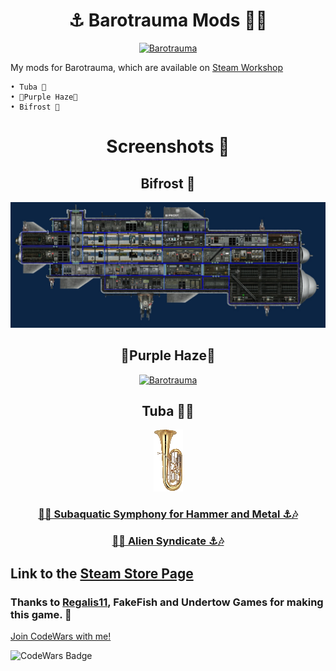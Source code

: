 <div align="center">

# ⚓ Barotrauma Mods 🏴‍☠️

[![Barotrauma](https://img.youtube.com/vi/vCt9KaM2r8I/maxresdefault.jpg)](https://youtu.be/vCt9KaM2r8I)

</div>


My mods for Barotrauma, which are available on [Steam Workshop](https://steamcommunity.com/id/Danielkaas94/myworkshopfiles/?appid=602960)

    • Tuba 🎷
    • 💜Purple Haze💜
    • Bifrost 🌈


<div align="center">

# Screenshots 📱

## Bifrost 🌈

[![Barotrauma](https://github.com/Danielkaas94/BarotraumaMods/blob/main/Mods/Subs/Bifrost/PreviewImage.jpg?raw=true)](https://steamcommunity.com/sharedfiles/filedetails/?id=2749398685)
</div>



<div align="center">

## 💜Purple Haze💜

[![Barotrauma](https://img.youtube.com/vi/1hW-BLRXKOY/maxresdefault.jpg)](https://steamcommunity.com/sharedfiles/filedetails/?id=2728563776)
</div>




<div align="center">

## Tuba 🎵🎶

[![Barotrauma](https://github.com/Danielkaas94/BarotraumaMods/blob/main/Mods/Tuba/Tuba.png?raw=true)](https://steamcommunity.com/sharedfiles/filedetails/?id=2716184979)

### [🎵⚓ Subaquatic Symphony for Hammer and Metal ⚓🎶](https://youtu.be/JPaQmwQoEoY)
### [🎵⚓ Alien Syndicate ⚓🎶](https://youtu.be/yQhcMsDo8dA)

</div>


## Link to the [Steam Store Page](https://store.steampowered.com/app/602960/Barotrauma/)
### Thanks to [Regalis11](https://github.com/Regalis11), FakeFish and Undertow Games for making this game. 💙

[Join CodeWars with me!](http://codewars.com/r/hGyTsQ/)
<p>
  <img alt="CodeWars Badge" src="https://www.codewars.com/users/Danielkaas94/badges/large">
</p>
